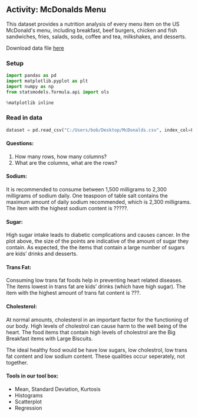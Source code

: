## Activity: McDonalds Menu

This dataset provides a nutrition analysis of every menu item on the US McDonald's menu, including breakfast, beef burgers, chicken and fish sandwiches, fries, salads, soda, coffee and tea, milkshakes, and desserts.

Download data file [here](menu.csv)

### Setup

```python
import pandas as pd
import matplotlib.pyplot as plt
import numpy as np
from statsmodels.formula.api import ols

%matplotlib inline
```

### Read in data

```python
dataset = pd.read_csv("C:/Users/bob/Desktop/McDonalds.csv", index_col=False)
```

#### Questions:
1. How many rows, how many columns?
2. What are the columns, what are the rows?

#### Sodium:
It is recommended to consume between 1,500 milligrams to 2,300 milligrams of sodium daily. 
One teaspoon of table salt contains the maximum amount of daily sodium recommended, which is 2,300 milligrams.
The item with the highest sodium content is ?????.

#### Sugar:
High sugar intake leads to diabetic complications and causes cancer. 
In the plot above, the size of the points are indicative of the amount of sugar they contain. 
As expected, the the items that contain a large number of sugars are kids’ drinks and desserts.

#### Trans Fat:
Consuming low trans fat foods help in preventing heart related diseases. 
The items lowest in trans fat are kids’ drinks (which have high sugar). 
The item with the highest amount of trans fat content is ???.

#### Cholesterol:
At normal amounts, cholesterol in an important factor for the functioning of our body. High levels of cholestrol can cause harm to the well being of the heart. The food items that contain high levels of cholestrol are the Big Breakfast items with Large Biscuits.

The ideal healthy food would be have low sugars, low cholestrol, low trans fat content and low sodium content. These qualities occur seperately, not together.


#### Tools in our tool box:
- Mean, Standard Deviation, Kurtosis
- Histograms
- Scatterplot
- Regression
